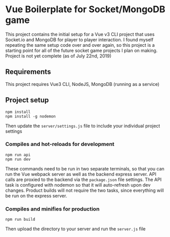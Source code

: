 # Vue Boilerplate for Socket/MongoDB game
This project contains the initial setup for a Vue v3 CLI project that uses Socket.io and MongoDB for player to player interaction. I found myself repeating the same setup code over and over again, so this project is a starting point for all of the future socket game projects I plan on making. Project is not yet complete (as of July 22nd, 2019)

## Requirements
This project requires Vue3 CLI, NodeJS, MongoDB (running as a service)

## Project setup
```
npm install
npm install -g nodemon
```

Then update the `server/settings.js` file to include your individual project settings

### Compiles and hot-reloads for development
```
npm run api
npm run dev
```
These commands need to be run in two separate terminals, so that you can run the Vue webpack server as well as the backend express server. API calls are proxied to the backend via the `package.json` file settings. The API task is configured with nodemon so that it will auto-refresh upon dev changes. Product builds will not require the two tasks, since everything will be run on the express server.

### Compiles and minifies for production
```
npm run build
```
Then upload the directory to your server and run the `server.js` file

